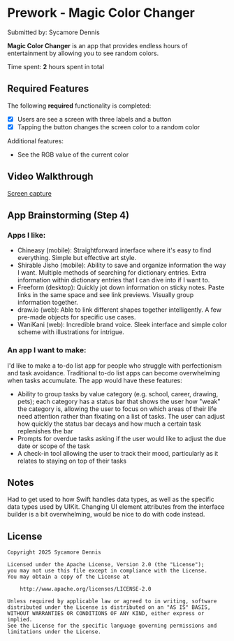 # Prework - Magic Color Changer

Submitted by: Sycamore Dennis

**Magic Color Changer** is an app that provides endless hours of entertainment by allowing you to see random colors.

Time spent: **2** hours spent in total

## Required Features

The following **required** functionality is completed:

- [X] Users are see a screen with three labels and a button
- [X] Tapping the button changes the screen color to a random color

Additional features:

- See the RGB value of the current color
 
## Video Walkthrough

[Screen capture](https://i.imgur.com/Euc7hzm.mp4)

## App Brainstorming (Step 4)

### Apps I like:

- Chineasy (mobile): Straightforward interface where it's easy to find everything. Simple but effective art style.
- Shirable Jisho (mobile): Ability to save and organize information the way I want. Multiple methods of searching for dictionary entries. Extra information within dictionary entries that I can dive into if I want to.
- Freeform (desktop): Quickly jot down information on sticky notes. Paste links in the same space and see link previews. Visually group information together.
- draw.io (web): Able to link different shapes together intelligently. A few pre-made objects for specific use cases.
- WaniKani (web): Incredible brand voice. Sleek interface and simple color scheme with illustrations for intrigue. 

### An app I want to make:

I'd like to make a to-do list app for people who struggle with perfectionism and task avoidance. Traditional to-do list apps can become overwhelming when tasks accumulate. The app would have these features:

- Ability to group tasks by value category (e.g. school, career, drawing, pets); each category has a status bar that shows the user how "weak" the category is, allowing the user to focus on which areas of their life need attention rather than fixating on a list of tasks. The user can adjust how quickly the status bar decays and how much a certain task replenishes the bar
- Prompts for overdue tasks asking if the user would like to adjust the due date or scope of the task
- A check-in tool allowing the user to track their mood, particularly as it relates to staying on top of their tasks

## Notes

Had to get used to how Swift handles data types, as well as the specific data types used by UIKit. Changing UI element attributes from the interface builder is a bit overwhelming, would be nice to do with code instead. 

## License

    Copyright 2025 Sycamore Dennis

    Licensed under the Apache License, Version 2.0 (the "License");
    you may not use this file except in compliance with the License.
    You may obtain a copy of the License at

        http://www.apache.org/licenses/LICENSE-2.0

    Unless required by applicable law or agreed to in writing, software
    distributed under the License is distributed on an "AS IS" BASIS,
    WITHOUT WARRANTIES OR CONDITIONS OF ANY KIND, either express or implied.
    See the License for the specific language governing permissions and
    limitations under the License.
